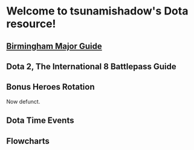 # Welcome to tsunamishadow's Dota resource!

## [Birmingham Major Guide](/bonusheroes/Birmingham)

## Dota 2, The International 8 Battlepass Guide

## Bonus Heroes Rotation

Now defunct.

## Dota Time Events

## Flowcharts
